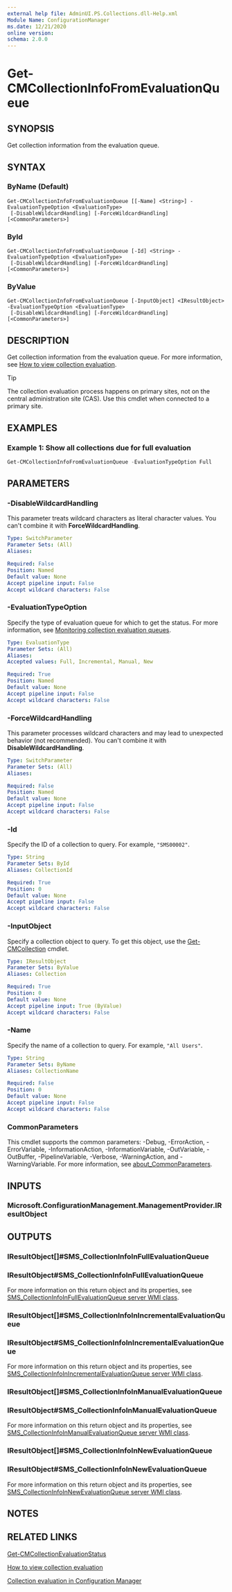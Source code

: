 ```yaml
---
external help file: AdminUI.PS.Collections.dll-Help.xml
Module Name: ConfigurationManager
ms.date: 12/21/2020
online version:
schema: 2.0.0
---
```


# Get-CMCollectionInfoFromEvaluationQueue

## SYNOPSIS

Get collection information from the evaluation queue.

## SYNTAX

### ByName (Default)
```
Get-CMCollectionInfoFromEvaluationQueue [[-Name] <String>] -EvaluationTypeOption <EvaluationType>
 [-DisableWildcardHandling] [-ForceWildcardHandling] [<CommonParameters>]
```

### ById
```
Get-CMCollectionInfoFromEvaluationQueue [-Id] <String> -EvaluationTypeOption <EvaluationType>
 [-DisableWildcardHandling] [-ForceWildcardHandling] [<CommonParameters>]
```

### ByValue
```
Get-CMCollectionInfoFromEvaluationQueue [-InputObject] <IResultObject> -EvaluationTypeOption <EvaluationType>
 [-DisableWildcardHandling] [-ForceWildcardHandling] [<CommonParameters>]
```

## DESCRIPTION

Get collection information from the evaluation queue. For more information, see [How to view collection evaluation](/mem/configmgr/core/clients/manage/collections/collection-evaluation-view).

> [!TIP]
> The collection evaluation process happens on primary sites, not on the central administration site (CAS). Use this cmdlet when connected to a primary site.

## EXAMPLES

### Example 1: Show all collections due for full evaluation

```powershell
Get-CMCollectionInfoFromEvaluationQueue -EvaluationTypeOption Full
```

## PARAMETERS

### -DisableWildcardHandling

This parameter treats wildcard characters as literal character values. You can't combine it with **ForceWildcardHandling**.

```yaml
Type: SwitchParameter
Parameter Sets: (All)
Aliases:

Required: False
Position: Named
Default value: None
Accept pipeline input: False
Accept wildcard characters: False
```

### -EvaluationTypeOption

Specify the type of evaluation queue for which to get the status. For more information, see [Monitoring collection evaluation queues](/mem/configmgr/core/clients/manage/collections/collection-evaluation-view#monitoring-collection-evaluation-queues).

```yaml
Type: EvaluationType
Parameter Sets: (All)
Aliases:
Accepted values: Full, Incremental, Manual, New

Required: True
Position: Named
Default value: None
Accept pipeline input: False
Accept wildcard characters: False
```

### -ForceWildcardHandling

This parameter processes wildcard characters and may lead to unexpected behavior (not recommended). You can't combine it with **DisableWildcardHandling**.

```yaml
Type: SwitchParameter
Parameter Sets: (All)
Aliases:

Required: False
Position: Named
Default value: None
Accept pipeline input: False
Accept wildcard characters: False
```

### -Id

Specify the ID of a collection to query. For example, `"SMS00002"`.

```yaml
Type: String
Parameter Sets: ById
Aliases: CollectionId

Required: True
Position: 0
Default value: None
Accept pipeline input: False
Accept wildcard characters: False
```

### -InputObject

Specify a collection object to query. To get this object, use the [Get-CMCollection](Get-CMCollection.md) cmdlet.

```yaml
Type: IResultObject
Parameter Sets: ByValue
Aliases: Collection

Required: True
Position: 0
Default value: None
Accept pipeline input: True (ByValue)
Accept wildcard characters: False
```

### -Name

Specify the name of a collection to query. For example, `"All Users"`.

```yaml
Type: String
Parameter Sets: ByName
Aliases: CollectionName

Required: False
Position: 0
Default value: None
Accept pipeline input: False
Accept wildcard characters: False
```

### CommonParameters
This cmdlet supports the common parameters: -Debug, -ErrorAction, -ErrorVariable, -InformationAction, -InformationVariable, -OutVariable, -OutBuffer, -PipelineVariable, -Verbose, -WarningAction, and -WarningVariable. For more information, see [about_CommonParameters](http://go.microsoft.com/fwlink/?LinkID=113216).

## INPUTS

### Microsoft.ConfigurationManagement.ManagementProvider.IResultObject

## OUTPUTS

### IResultObject[]#SMS_CollectionInfoInFullEvaluationQueue

### IResultObject#SMS_CollectionInfoInFullEvaluationQueue

For more information on this return object and its properties, see [SMS_CollectionInfoInFullEvaluationQueue server WMI class](/mem/configmgr/develop/reference/core/clients/collections/sms_collectioninfoinfullevaluationqueue-server-wmi-class).

### IResultObject[]#SMS_CollectionInfoInIncrementalEvaluationQueue

### IResultObject#SMS_CollectionInfoInIncrementalEvaluationQueue

For more information on this return object and its properties, see [SMS_CollectionInfoInIncrementalEvaluationQueue server WMI class](/mem/configmgr/develop/reference/core/clients/collections/sms_collectioninfoinincrementalevaluationqueue-server-wmi-class).

### IResultObject[]#SMS_CollectionInfoInManualEvaluationQueue

### IResultObject#SMS_CollectionInfoInManualEvaluationQueue

For more information on this return object and its properties, see [SMS_CollectionInfoInManualEvaluationQueue server WMI class](/mem/configmgr/develop/reference/core/clients/collections/sms_collectioninfoinmanualevaluationqueue-server-wmi-class).

### IResultObject[]#SMS_CollectionInfoInNewEvaluationQueue

### IResultObject#SMS_CollectionInfoInNewEvaluationQueue

For more information on this return object and its properties, see [SMS_CollectionInfoInNewEvaluationQueue server WMI class](/mem/configmgr/develop/reference/core/clients/collections/sms_collectioninfoinnewevaluationqueue-server-wmi-class).

## NOTES

## RELATED LINKS

[Get-CMCollectionEvaluationStatus](Get-CMCollectionEvaluationStatus.md)

<!--
[Get-CMCollectionFullEvaluationStatus](Get-CMCollectionFullEvaluationStatus.md)

[Get-CMCollectionIncrementalEvaluationStatus](Get-CMCollectionIncrementalEvaluationStatus.md)

[Get-CMCollectionInfoFromFullEvaluationQueue](Get-CMCollectionInfoFromFullEvaluationQueue.md)

[Get-CMCollectionInfoFromIncrementalEvaluationQueue](Get-CMCollectionInfoFromIncrementalEvaluationQueue.md)

[Get-CMCollectionInfoFromManualEvaluationQueue](Get-CMCollectionInfoFromManualEvaluationQueue.md)

[Get-CMCollectionInfoFromNewEvaluationQueue](Get-CMCollectionInfoFromNewEvaluationQueue.md)
 -->

[How to view collection evaluation](/mem/configmgr/core/clients/manage/collections/collection-evaluation-view)

[Collection evaluation in Configuration Manager](/mem/configmgr/core/clients/manage/collections/collection-evaluation)
